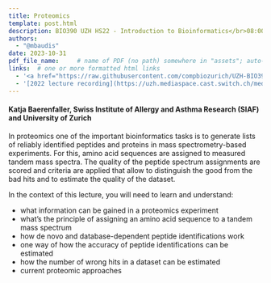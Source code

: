 ```yaml
---
title: Proteomics
template: post.html
description: BIO390 UZH HS22 - Introduction to Bioinformatics</br>08:00-09:45 @ UZH Irchel Y03-G-85
authors:
  - "@mbaudis"
date: 2023-10-31
pdf_file_name:     # name of PDF (no path) somewhere in "assets"; auto-linked
links:  # one or more formatted html links
  - '<a href="https://raw.githubusercontent.com/compbiozurich/UZH-BIO390/main/course-material/2022-11-01___Katja-Baerenfaller__Proteomics__UZH-BIO390-HS22-lecture-07.pdf">[2022 Lecture Slides]</a>'
  - '[2022 lecture recording](https://uzh.mediaspace.cast.switch.ch/media/Introduction+to+Bioinformatics+-+Lecture+06A+Proteomics/0_3zbyerll)'
---
```


#### Katja Baerenfaller, Swiss Institute of Allergy and Asthma Research (SIAF) and University of Zurich

In proteomics one of the important bioinformatics tasks is to generate lists of reliably identified peptides and proteins in mass spectrometry-based experiments. For this, amino acid sequences are assigned to measured tandem mass spectra. The quality of the peptide spectrum assignments are scored and criteria are applied that allow to distinguish the good from the bad hits and to estimate the quality of the dataset.

<!--more-->

In the context of this lecture, you will need to learn and understand:  

* what information can be gained in a proteomics experiment
* what’s the principle of assigning an amino acid sequence to a tandem mass spectrum
* how de novo and database-dependent peptide identifications work
* one way of how the accuracy of peptide identifications can be estimated
* how the number of wrong hits in a dataset can be estimated
* current proteomic approaches
